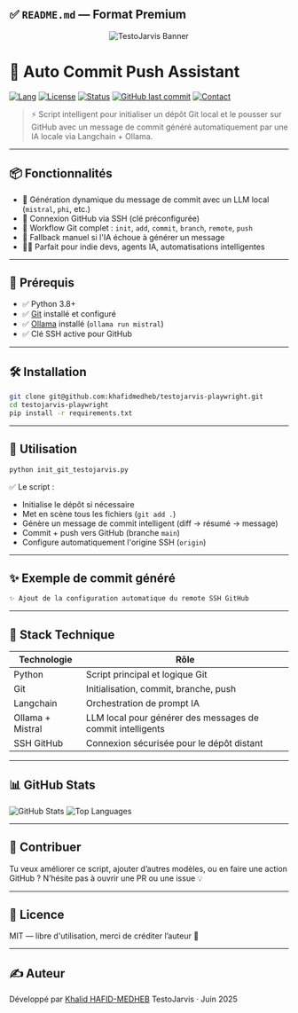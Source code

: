 ## ✅ `README.md` — Format Premium


<!-- BANNER -->
<p align="center">
  <img src="https://readme-hero-stats.vercel.app/api?username=khafidmedheb&title=TestoJarvis%20%7C%20AI-powered%20Git%20Init%20Automation&font=Source+Code+Pro&show=followers,repositories&showIcons=true&iconColor=1f6feb&bgColor=000000&textColor=ffffff&borderColor=1f6feb" alt="TestoJarvis Banner">
</p>

# 🚀 Auto Commit Push Assistant

[![Lang](https://img.shields.io/badge/lang-Python3-blue?style=flat-square)](https://www.python.org/)
[![License](https://img.shields.io/badge/license-MIT-green?style=flat-square)](./LICENSE)
[![Status](https://img.shields.io/badge/status-active-brightgreen?style=flat-square)](#)
[![GitHub last commit](https://img.shields.io/github/last-commit/khafidmedheb/testojarvis-playwright?style=flat-square)](https://github.com/khafidmedheb/testojarvis-playwright)
[![Contact](https://img.shields.io/badge/Contact-khafid1506@gmail.com-red?logo=gmail&logoColor=white)](mailto:khafid1506@gmail.com)

> ⚡️ Script intelligent pour initialiser un dépôt Git local et le pousser sur GitHub avec un message de commit généré automatiquement par une IA locale via Langchain + Ollama.

---

## 📦 Fonctionnalités

- 🧠 Génération dynamique du message de commit avec un LLM local (`mistral`, `phi`, etc.)
- 🔐 Connexion GitHub via SSH (clé préconfigurée)
- 🧱 Workflow Git complet : `init`, `add`, `commit`, `branch`, `remote`, `push`
- 🤖 Fallback manuel si l'IA échoue à générer un message
- 🧑‍💻 Parfait pour indie devs, agents IA, automatisations intelligentes

---

## 🎯 Prérequis

- ✅ Python 3.8+
- ✅ [Git](https://git-scm.com/) installé et configuré
- ✅ [Ollama](https://ollama.com/) installé (`ollama run mistral`)
- ✅ Clé SSH active pour GitHub

---

## 🛠️ Installation

```bash
git clone git@github.com:khafidmedheb/testojarvis-playwright.git
cd testojarvis-playwright
pip install -r requirements.txt
````

---

## 🚀 Utilisation

```bash
python init_git_testojarvis.py
```

✅ Le script :

* Initialise le dépôt si nécessaire
* Met en scène tous les fichiers (`git add .`)
* Génère un message de commit intelligent (diff → résumé → message)
* Commit + push vers GitHub (branche `main`)
* Configure automatiquement l'origine SSH (`origin`)

---

## ✨ Exemple de commit généré

```bash
✨ Ajout de la configuration automatique du remote SSH GitHub
```

---

## 🧠 Stack Technique

| Technologie      | Rôle                                                       |
| ---------------- | ---------------------------------------------------------- |
| Python           | Script principal et logique Git                            |
| Git              | Initialisation, commit, branche, push                      |
| Langchain        | Orchestration de prompt IA                                 |
| Ollama + Mistral | LLM local pour générer des messages de commit intelligents |
| SSH GitHub       | Connexion sécurisée pour le dépôt distant                  |

---

## 📊 GitHub Stats

<p align="left">
  <img src="https://github-readme-stats.vercel.app/api?username=khafidmedheb&show_icons=true&theme=radical" alt="GitHub Stats" />
  <img src="https://github-readme-stats.vercel.app/api/top-langs/?username=khafidmedheb&layout=compact&theme=radical" alt="Top Languages" />
</p>

---

## 🤝 Contribuer

Tu veux améliorer ce script, ajouter d’autres modèles, ou en faire une action GitHub ? N’hésite pas à ouvrir une PR ou une issue 💡

---

## 🪪 Licence

MIT — libre d'utilisation, merci de créditer l’auteur 🙏

---

## ✍️ Auteur

Développé par [Khalid HAFID-MEDHEB](https://www.linkedin.com/in/khalid-hafid-medheb-40451aa8/)
TestoJarvis · Juin 2025